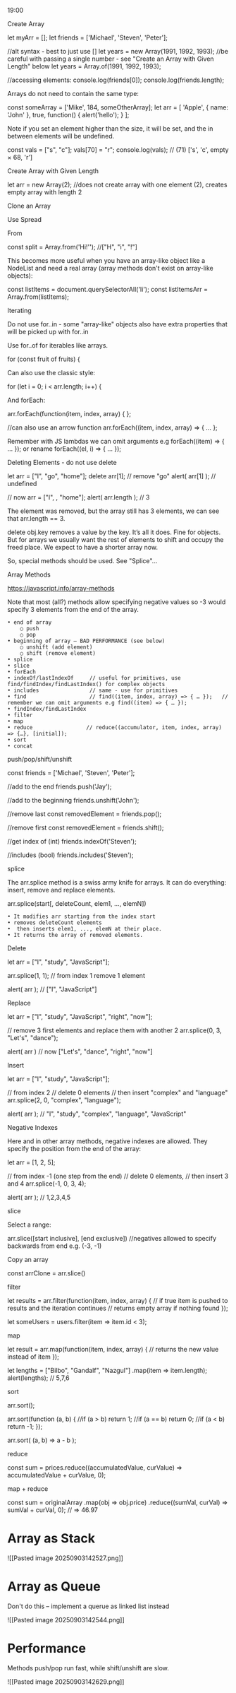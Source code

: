 19:00

Create Array

let myArr = [];
let friends = ['Michael', 'Steven', 'Peter'];
 
//alt syntax - best to just use []
let years = new Array(1991, 1992, 1993); //be careful with passing a single number - see "Create an Array with Given Length" below
let years = Array.of(1991, 1992, 1993);

//accessing elements:
console.log(friends[0]);
console.log(friends.length);

Arrays do not need to contain the same type:
 
const someArray = ['Mike', 184, someOtherArray];
let arr = [ 'Apple', { name: 'John' }, true, function() { alert('hello'); } ];

Note if you set an element higher than the size, it will be set, and the in between elements will be undefined.

const vals = ["s", "c"];
vals[70] = "r";
console.log(vals); // (71) ['s', 'c', empty × 68, 'r']

Create Array with Given Length

let arr = new Array(2); //does not create array with one element (2), creates empty array with length 2

Clone an Array

Use Spread


From

const split = Array.from('Hi!''); //["H", "i", "!"]

This becomes more useful when you have an array-like object like a NodeList and need a real array (array methods don't exist on array-like objects):

const listItems = document.querySelectorAll('li');
const listItemsArr = Array.from(listItems);

Iterating

Do not use for..in - some "array-like" objects also have extra properties that will be picked up with for..in

Use for..of for iterables like arrays.

for (const fruit of fruits) {

Can also use the classic style:

for (let i = 0; i < arr.length; i++) {

And forEach:

arr.forEach(function(item, index, array) { 
};

//can also use an arrow function
arr.forEach((item, index, array) => { ... };

Remember with JS lambdas we can omit arguments e.g forEach((item) => { … }); or rename forEach((el, i) => { … });

Deleting Elements - do not use delete

let arr = ["I", "go", "home"];
delete arr[1]; // remove "go"
alert( arr[1] ); // undefined

// now arr = ["I",  , "home"];
alert( arr.length ); // 3

The element was removed, but the array still has 3 elements, we can see that arr.length == 3.

delete obj.key removes a value by the key. It’s all it does. Fine for objects. But for arrays we usually want the rest of elements to shift and occupy the freed place. We expect to have a shorter array now.

So, special methods should be used. See "Splice"...

Array Methods

https://javascript.info/array-methods

Note that most (all?) methods allow specifying negative values so -3 would specify 3 elements from the end of the array.

	• end of array
		○ push
		○ pop
	• beginning of array – BAD PERFORMANCE (see below)
		○ unshift (add element)
		○ shift (remove element)
	• splice
	• slice
	• forEach
	• indexOf/lastIndexOf     // useful for primitives, use find/findIndex/findLastIndex() for complex objects
	• includes                // same - use for primitives 
	• find                    // find((item, index, array) => { … });   // remember we can omit arguments e.g find((item) => { … });
	• findIndex/findLastIndex
	• filter
	• map
	• reduce                 // reduce((accumulator, item, index, array) => {…}, [initial]);
	• sort
	• concat

push/pop/shift/unshift

const friends = ['Michael', 'Steven', 'Peter'];
 
//add to the end
friends.push('Jay');
 
//add to the beginning
friends.unshift('John');
 
//remove last
const removedElement = friends.pop();
 
//remove first
const removedElement = friends.shift();
 
//get index of (int)
friends.indexOf('Steven');
 
//includes (bool)
friends.includes('Steven');


splice

The arr.splice method is a swiss army knife for arrays. It can do everything: insert, remove and replace elements.

arr.splice(start[, deleteCount, elem1, ..., elemN])

	• It modifies arr starting from the index start
	• removes deleteCount elements
	•  then inserts elem1, ..., elemN at their place. 
	• It returns the array of removed elements.

Delete

let arr = ["I", "study", "JavaScript"];

arr.splice(1, 1); // from index 1 remove 1 element

alert( arr ); // ["I", "JavaScript"]

Replace

let arr = ["I", "study", "JavaScript", "right", "now"];

// remove 3 first elements and replace them with another 2
arr.splice(0, 3, "Let's", "dance");

alert( arr ) // now ["Let's", "dance", "right", "now"]

Insert

let arr = ["I", "study", "JavaScript"];
 
// from index 2
// delete 0 elements
// then insert "complex" and "language"
arr.splice(2, 0, "complex", "language");
 
alert( arr ); // "I", "study", "complex", "language", "JavaScript"

Negative Indexes

Here and in other array methods, negative indexes are allowed. They specify the position from the end of the array:

let arr = [1, 2, 5];
 
// from index -1 (one step from the end)
// delete 0 elements,
// then insert 3 and 4
arr.splice(-1, 0, 3, 4);
 
alert( arr ); // 1,2,3,4,5



slice

Select a range:

arr.slice([start inclusive], [end exclusive]) //negatives allowed to specify backwards from end e.g. (-3, -1)

Copy an array

const arrClone = arr.slice()

filter

let results = arr.filter(function(item, index, array) {
  // if true item is pushed to results and the iteration continues
  // returns empty array if nothing found
});

let someUsers = users.filter(item => item.id < 3);

map

let result = arr.map(function(item, index, array) {
  // returns the new value instead of item
});
 
let lengths = ["Bilbo", "Gandalf", "Nazgul"]
             .map(item => item.length);
alert(lengths); // 5,7,6

sort

arr.sort();

arr.sort(function (a, b) {
   //if (a > b) return 1;
   //if (a == b) return 0;
   //if (a < b) return -1;
});
 
arr.sort( (a, b) => a - b );

reduce

const sum = prices.reduce((accumulatedValue, curValue) => accumulatedValue + curValue, 0);

map + reduce

const sum = originalArray
               .map(obj => obj.price)
               .reduce((sumVal, curVal) => sumVal + curVal, 0); // => 46.97

# Array as Stack

![[Pasted image 20250903142527.png]]

# Array as Queue

Don't do this – implement a querue as linked list instead

![[Pasted image 20250903142544.png]]
# Performance

Methods push/pop run fast, while shift/unshift are slow.

![[Pasted image 20250903142629.png]]